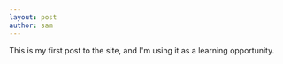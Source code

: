 ```yaml
---
layout: post
author: sam
---
```


This is my first post to the site, and I'm using it as a learning opportunity.